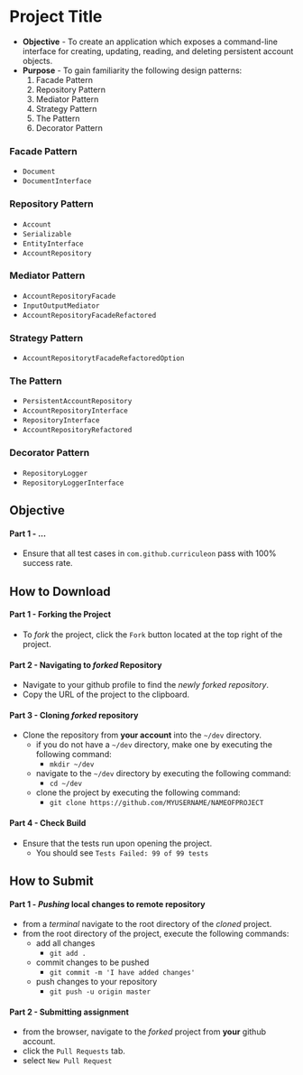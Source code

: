 # Project Title

* **Objective** - To create an application which exposes a command-line interface for creating, updating, reading, and deleting persistent account objects.
* **Purpose** - To gain familiarity the following design patterns:
  1. Facade Pattern
  2. Repository Pattern
  3. Mediator Pattern
  4. Strategy Pattern
  5. The Pattern
  6. Decorator Pattern

### Facade Pattern
* `Document`
* `DocumentInterface`

### Repository Pattern
* `Account`
* `Serializable`
* `EntityInterface`
* `AccountRepository`

### Mediator Pattern
* `AccountRepositoryFacade`
* `InputOutputMediator`
* `AccountRepositoryFacadeRefactored`

### Strategy Pattern
* `AccountRepositorytFacadeRefactoredOption`

### The Pattern
* `PersistentAccountRepository`
* `AccountRepositoryInterface`
* `RepositoryInterface`
* `AccountRepositoryRefactored`

### Decorator Pattern
* `RepositoryLogger`
* `RepositoryLoggerInterface`




## Objective

#### Part 1 - ...
* Ensure that all test cases in `com.github.curriculeon` pass with 100% success rate. 




## How to Download

#### Part 1 - Forking the Project
* To _fork_ the project, click the `Fork` button located at the top right of the project.


#### Part 2 - Navigating to _forked_ Repository
* Navigate to your github profile to find the _newly forked repository_.
* Copy the URL of the project to the clipboard.

#### Part 3 - Cloning _forked_ repository
* Clone the repository from **your account** into the `~/dev` directory.
  * if you do not have a `~/dev` directory, make one by executing the following command:
    * `mkdir ~/dev`
  * navigate to the `~/dev` directory by executing the following command:
    * `cd ~/dev`
  * clone the project by executing the following command:
    * `git clone https://github.com/MYUSERNAME/NAMEOFPROJECT`

#### Part 4 - Check Build
* Ensure that the tests run upon opening the project.
    * You should see `Tests Failed: 99 of 99 tests`







## How to Submit

#### Part 1 -  _Pushing_ local changes to remote repository
* from a _terminal_ navigate to the root directory of the _cloned_ project.
* from the root directory of the project, execute the following commands:
    * add all changes
      * `git add .`
    * commit changes to be pushed
      * `git commit -m 'I have added changes'`
    * push changes to your repository
      * `git push -u origin master`

#### Part 2 - Submitting assignment
* from the browser, navigate to the _forked_ project from **your** github account.
* click the `Pull Requests` tab.
* select `New Pull Request`